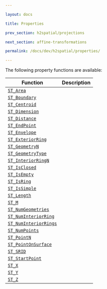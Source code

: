 ```yaml
---

layout: docs

title: Properties

prev_section: h2spatial/projections

next_section: affine-transformations

permalink: /docs/dev/h2spatial/properties/

---
```


The following property functions are available:

| Function | Description |
| - | - |
| [`ST_Area`](../ST_Area) | |
| [`ST_Boundary`](../ST_Boundary) | |
| [`ST_Centroid`](../ST_Centroid) | |
| [`ST_Dimension`](../ST_Dimension) | |
| [`ST_Distance`](../ST_Distance) | |
| [`ST_EndPoint`](../ST_EndPoint) | |
| [`ST_Envelope`](../ST_Envelope) | |
| [`ST_ExteriorRing`](../ST_ExteriorRing) | |
| [`ST_GeometryN`](../ST_GeometryN) | |
| [`ST_GeometryType`](../ST_GeometryType) | |
| [`ST_InteriorRingN`](../ST_InteriorRingN) | |
| [`ST_IsClosed`](../ST_IsClosed) | |
| [`ST_IsEmpty`](../ST_IsEmpty) | |
| [`ST_IsRing`](../ST_IsRing) | |
| [`ST_IsSimple`](../ST_IsSimple) | |
| [`ST_Length`](../ST_Length) | |
| [`ST_M`](../ST_M) | |
| [`ST_NumGeometries`](../ST_NumGeometries) | |
| [`ST_NumInteriorRing`](../ST_NumInteriorRing) | |
| [`ST_NumInteriorRings`](../ST_NumInteriorRings) | |
| [`ST_NumPoints`](../ST_NumPoints) | |
| [`ST_PointN`](../ST_PointN) | |
| [`ST_PointOnSurface`](../ST_PointOnSurface) | |
| [`ST_SRID`](../ST_SRID) | |
| [`ST_StartPoint`](../ST_StartPoint) | |
| [`ST_X`](../ST_X) | |
| [`ST_Y`](../ST_Y) | |
| [`ST_Z`](../ST_Z) | |
